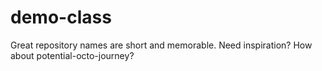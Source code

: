 # demo-class
Great repository names are short and memorable. Need inspiration? How about potential-octo-journey?
